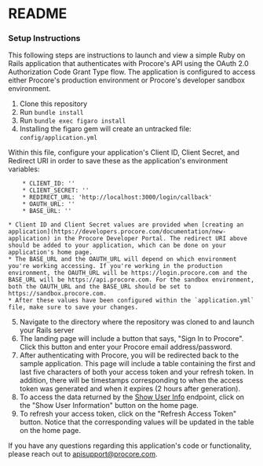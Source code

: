 # README

### Setup Instructions
This following steps are instructions to launch and view a simple Ruby on Rails application that authenticates with Procore's API using the OAuth 2.0 Authorization Code Grant Type flow. The application is configured to access either Procore's production environment or Procore's developer sandbox environment.

1. Clone this repository
2. Run `bundle install`
3. Run `bundle exec figaro install`
4. Installing the figaro gem will create an untracked file: `config/application.yml`

Within this file, configure your application's Client ID, Client Secret, and Redirect URI in order to save these as the application's environment variables:

        * CLIENT_ID: ''
        * CLIENT_SECRET: ''
        * REDIRECT_URL: 'http://localhost:3000/login/callback'
        * OAUTH_URL: ''
        * BASE_URL: ''

    * Client ID and Client Secret values are provided when [creating an application](https://developers.procore.com/documentation/new-application) in the Procore Developer Portal. The redirect URI above should be added to your application, which can be done on your application's home page.
    * The BASE_URL and the OAUTH_URL will depend on which environment you're working accessing. If you're working in the production environment, the OAUTH_URL will be https://login.procore.com and the BASE_URL will be https://api.procore.com. For the sandbox environment, both the OAUTH_URL and the BASE_URL should be set to https://sandbox.procore.com.
    * After these values have been configured within the `application.yml` file, make sure to save your changes.

5. Navigate to the directory where the repository was cloned to and launch your Rails server
6. The landing page will include a button that says, "Sign In to Procore". Click this button and enter your Procore email address/password.
7. After authenticating with Procore, you will be redirected back to the sample application. This page will include a table containing the first and last five characters of both your access token and your refresh token. In addition, there will be timestamps corresponding to when the access token was generated and when it expires (2 hours after generation).
8. To access the data returned by the [Show User Info](https://developers.procore.com/reference/me) endpoint, click on the "Show User Information" button on the home page.
9. To refresh your access token, click on the "Refresh Access Token" button. Notice that the corresponding values will be updated in the table on the home page.

If you have any questions regarding this application's code or functionality, please reach out to apisupport@procore.com.
